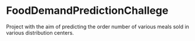 # FoodDemandPredictionChallege
Project with the aim of predicting the order number of various meals sold in various distribution centers.
